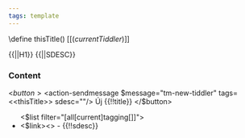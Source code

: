 ```yaml
---
tags: template
---
```

\define thisTitle() [[$(currentTiddler)$]] 

{{||H1}}
{{||SDESC}}
### Content

<$button>
<$action-sendmessage $message="tm-new-tiddler"  tags=<<thisTitle>> sdesc=""/>
Új {{!!title}}
</$button>
<ul><$list filter="[all[current]tagging[]]">
<li><$link><<currentTiddler>></$link> - {{!!sdesc}}</li>
</$list>
</ul>


